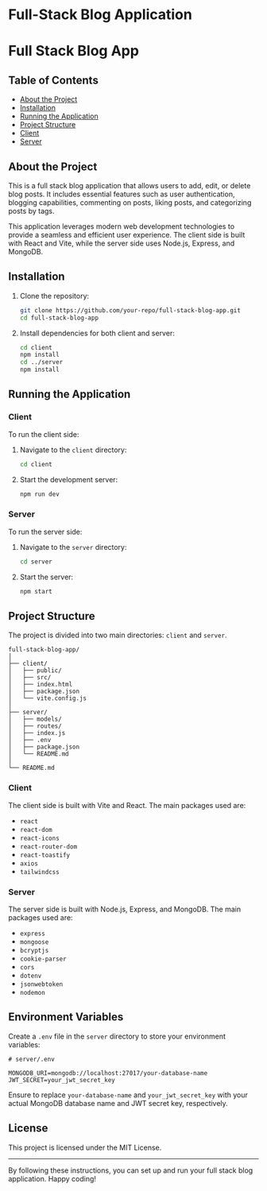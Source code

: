 # Full-Stack Blog Application

# Full Stack Blog App

## Table of Contents

- [About the Project](#project)
- [Installation](#installation)
- [Running the Application](#running-the-application)
- [Project Structure](#project-structure)
- [Client](#client)
- [Server](#server)

## About the Project

This is a full stack blog application that allows users to add, edit, or delete blog posts. It includes essential features such as user authentication, blogging capabilities, commenting on posts, liking posts, and categorizing posts by tags.

This application leverages modern web development technologies to provide a seamless and efficient user experience. The client side is built with React and Vite, while the server side uses Node.js, Express, and MongoDB.

## Installation

1. Clone the repository:
   ```bash
   git clone https://github.com/your-repo/full-stack-blog-app.git
   cd full-stack-blog-app
   ```

2. Install dependencies for both client and server:

   ```bash
   cd client
   npm install
   cd ../server
   npm install
   ```

## Running the Application

### Client

To run the client side:

1. Navigate to the `client` directory:

   ```bash
   cd client
   ```

2. Start the development server:

   ```bash
   npm run dev
   ```

### Server

To run the server side:

1. Navigate to the `server` directory:

   ```bash
   cd server
   ```

2. Start the server:

   ```bash
   npm start
   ```

## Project Structure

The project is divided into two main directories: `client` and `server`.

```
full-stack-blog-app/
│
├── client/
│   ├── public/
│   ├── src/
│   ├── index.html
│   ├── package.json
│   └── vite.config.js
│
├── server/
│   ├── models/
│   ├── routes/
│   ├── index.js
│   ├── .env
│   ├── package.json
│   └── README.md
│
└── README.md
```

### Client

The client side is built with Vite and React. The main packages used are:

- `react`
- `react-dom`
- `react-icons`
- `react-router-dom`
- `react-toastify`
- `axios`
- `tailwindcss`

### Server

The server side is built with Node.js, Express, and MongoDB. The main packages used are:

- `express`
- `mongoose`
- `bcryptjs`
- `cookie-parser`
- `cors`
- `dotenv`
- `jsonwebtoken`
- `nodemon`

## Environment Variables

Create a `.env` file in the `server` directory to store your environment variables:

```plaintext
# server/.env

MONGODB_URI=mongodb://localhost:27017/your-database-name
JWT_SECRET=your_jwt_secret_key
```

Ensure to replace `your-database-name` and `your_jwt_secret_key` with your actual MongoDB database name and JWT secret key, respectively.

## License

This project is licensed under the MIT License.

---

By following these instructions, you can set up and run your full stack blog application. Happy coding!